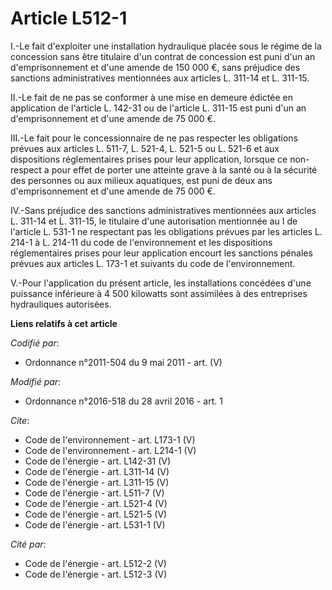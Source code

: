 # Article L512-1

I.-Le fait d'exploiter une installation hydraulique placée sous le régime de la concession sans être titulaire d'un contrat
de concession est puni d'un an d'emprisonnement et d'une amende de 150 000 €, sans préjudice des sanctions administratives
mentionnées aux articles L. 311-14 et L. 311-15. 

II.-Le fait de ne pas se conformer à une mise en demeure édictée en application de l'article L. 142-31 ou de l'article L.
311-15 est puni d'un an d'emprisonnement et d'une amende de 75 000 €. 

III.-Le fait pour le concessionnaire de ne pas respecter les obligations prévues aux articles L. 511-7, L. 521-4, L. 521-5 ou
L. 521-6 et aux dispositions réglementaires prises pour leur application, lorsque ce non-respect a pour effet de porter une
atteinte grave à la santé ou à la sécurité des personnes ou aux milieux aquatiques, est puni de deux ans d'emprisonnement et
d'une amende de 75 000 €. 

IV.-Sans préjudice des sanctions administratives mentionnées aux articles L. 311-14 et L. 311-15, le titulaire d'une
autorisation mentionnée au I de l'article L. 531-1 ne respectant pas les obligations prévues par les articles L. 214-1 à L.
214-11 du code de l'environnement et les dispositions réglementaires prises pour leur application encourt les sanctions
pénales prévues aux articles L. 173-1 et suivants du code de l'environnement. 

V.-Pour l'application du présent article, les installations concédées d'une puissance inférieure à 4 500 kilowatts sont
assimilées à des entreprises hydrauliques autorisées.

**Liens relatifs à cet article**

_Codifié par_:

  - Ordonnance n°2011-504 du 9 mai 2011 - art. (V)

_Modifié par_:

  - Ordonnance n°2016-518 du 28 avril 2016 - art. 1

_Cite_:

  - Code de l'environnement - art. L173-1 (V)
  - Code de l'environnement - art. L214-1 (V)
  - Code de l'énergie - art. L142-31 (V)
  - Code de l'énergie - art. L311-14 (V)
  - Code de l'énergie - art. L311-15 (V)
  - Code de l'énergie - art. L511-7 (V)
  - Code de l'énergie - art. L521-4 (V)
  - Code de l'énergie - art. L521-5 (V)
  - Code de l'énergie - art. L531-1 (V)

_Cité par_:

  - Code de l'énergie - art. L512-2 (V)
  - Code de l'énergie - art. L512-3 (V)

